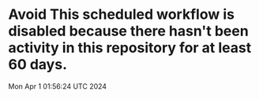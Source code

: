 # Avoid This scheduled workflow is disabled because there hasn't been activity in this repository for at least 60 days.
Mon Apr  1 01:56:24 UTC 2024
